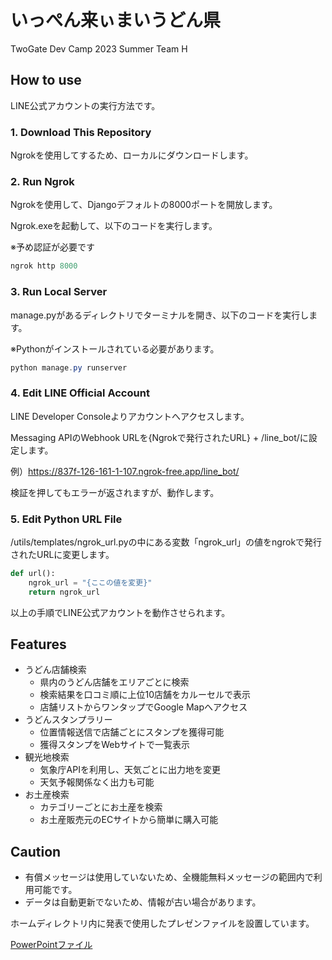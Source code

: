 # いっぺん来ぃまいうどん県
TwoGate Dev Camp 2023 Summer Team H

## How to use
LINE公式アカウントの実行方法です。

### 1. Download This Repository
Ngrokを使用してするため、ローカルにダウンロードします。

### 2. Run Ngrok
Ngrokを使用して、Djangoデフォルトの8000ポートを開放します。

Ngrok.exeを起動して、以下のコードを実行します。

※予め認証が必要です
```powershell
ngrok http 8000
```

### 3. Run Local Server
manage.pyがあるディレクトリでターミナルを開き、以下のコードを実行します。

※Pythonがインストールされている必要があります。
```powershell
python manage.py runserver
```

### 4. Edit LINE Official Account
LINE Developer Consoleよりアカウントへアクセスします。

Messaging APIのWebhook URLを{Ngrokで発行されたURL} + /line_bot/に設定します。

例）https://837f-126-161-1-107.ngrok-free.app/line_bot/

検証を押してもエラーが返されますが、動作します。

### 5. Edit Python URL File
/utils/templates/ngrok_url.pyの中にある変数「ngrok_url」の値をngrokで発行されたURLに変更します。
```python
def url():
    ngrok_url = "{ここの値を変更}"
    return ngrok_url
```

以上の手順でLINE公式アカウントを動作させられます。

## Features
 - うどん店舗検索
   - 県内のうどん店舗をエリアごとに検索
   - 検索結果を口コミ順に上位10店舗をカルーセルで表示
   - 店舗リストからワンタップでGoogle Mapへアクセス
 - うどんスタンプラリー
   - 位置情報送信で店舗ごとにスタンプを獲得可能
   - 獲得スタンプをWebサイトで一覧表示
 - 観光地検索
   - 気象庁APIを利用し、天気ごとに出力地を変更
   - 天気予報関係なく出力も可能
 - お土産検索
   - カテゴリーごとにお土産を検索
   - お土産販売元のECサイトから簡単に購入可能

## Caution
 - 有償メッセージは使用していないため、全機能無料メッセージの範囲内で利用可能です。
 - データは自動更新でないため、情報が古い場合があります。

ホームディレクトリ内に発表で使用したプレゼンファイルを設置しています。

[PowerPointファイル](https://github.com/TG-DevCamp-2023Summer-TeamH/Ippen-Kiimai-UDON-Ken/blob/main/TG-DevCamp.pptx)
